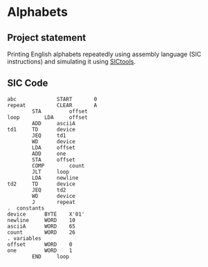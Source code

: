 # Alphabets
## Project statement
Printing English alphabets repeatedly using assembly language (SIC instructions) and simulating it using [SICtools](https://jurem.github.io/SicTools/).

## SIC Code
```
abc           	START      	0
repeat 	        CLEAR		A		
		STA 		offset	
loop		LDA		offset	 
		ADD		asciiA	
td1		TD		device	
		JEQ		td1		
		WD		device	 
		LDA		offset				
		ADD		one		
		STA		offset				
		COMP		count		
		JLT		loop		
		LDA		newline	
td2		TD 		device
		JEQ	 	td2
		WD		device	 
		J 		repeat	
.  constants	
device		BYTE	X'01'
newline 	WORD	10
asciiA		WORD	65
count		WORD	26
. variables
offset		WORD	0	
one        	WORD	1
		END		loop
```
